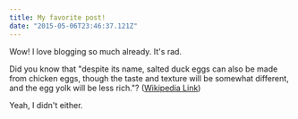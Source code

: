```yaml
---
title: My favorite post!
date: "2015-05-06T23:46:37.121Z"
---
```


Wow! I love blogging so much already. It's rad.

Did you know that "despite its name, salted duck eggs can also be made from
chicken eggs, though the taste and texture will be somewhat different, and the
egg yolk will be less rich."?
([Wikipedia Link](https://en.wikipedia.org/wiki/Salted_duck_egg))

Yeah, I didn't either.
